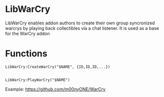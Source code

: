 # LibWarCry

LibWarCry enables addon authors to create their own group syncronized warcrys by playing back collectibles via a chat listener.
It is used as a base for the WarCry addon

# Functions

```
LibWarCry:CreateWarCry("$NAME", {ID,ID,ID,...})


LibWarCry:PlayWarCry("$NAME")
```

Example: https://github.com/m00nyONE/WarCry
